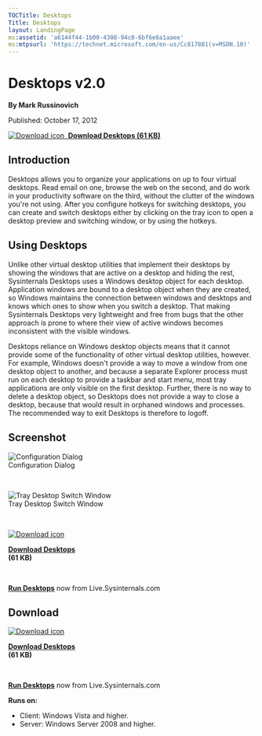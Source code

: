 ```yaml
--- 
TOCTitle: Desktops
Title: Desktops
layout: LandingPage
ms:assetid: 'a6144f44-1b00-4308-94c0-6bf6e6a1aaee'
ms:mtpsurl: 'https://technet.microsoft.com/en-us/Cc817881(v=MSDN.10)'
---
```


Desktops v2.0
=============

**By Mark Russinovich**

Published: October 17, 2012

[![Download
icon](/media/landing/sysinternals/download_sm.png)
 **Download Desktops (61
KB)**](https://download.sysinternals.com/files/desktops.zip)


## Introduction

Desktops allows you to organize your applications on up to four virtual
desktops. Read email on one, browse the web on the second, and do work
in your productivity software on the third, without the clutter of the
windows you're not using. After you configure hotkeys for switching
desktops, you can create and switch desktops either by clicking on the
tray icon to open a desktop preview and switching window, or by using
the hotkeys.



## Using Desktops

Unlike other virtual desktop utilities that implement their desktops by
showing the windows that are active on a desktop and hiding the rest,
Sysinternals Desktops uses a Windows desktop object for each desktop.
Application windows are bound to a desktop object when they are created,
so Windows maintains the connection between windows and desktops and
knows which ones to show when you switch a desktop. That making
Sysinternals Desktops very lightweight and free from bugs that the other
approach is prone to where their view of active windows becomes
inconsistent with the visible windows.

Desktops reliance on Windows desktop objects means that it cannot
provide some of the functionality of other virtual desktop utilities,
however. For example, Windows doesn't provide a way to move a window
from one desktop object to another, and because a separate Explorer
process must run on each desktop to provide a taskbar and start menu,
most tray applications are only visible on the first desktop. Further,
there is no way to delete a desktop object, so Desktops does not provide
a way to close a desktop, because that would result in orphaned windows
and processes. The recommended way to exit Desktops is therefore to
logoff.  



## Screenshot

![Configuration
Dialog](/media/landing/sysinternals/desktops.png "Configuration Dialog")  
Configuration Dialog

 

![Tray Desktop Switch
Window](/media/landing/sysinternals/desktops2.png "Tray Desktop Switch Window")  
Tray Desktop Switch Window


 

[![Download
icon](/media/landing/sysinternals/download_sm.png "Download")
](https://download.sysinternals.com/files/desktops.zip)

[**Download Desktops**  
](https://download.sysinternals.com/files/desktops.zip)**(61 KB)**

 

[**Run Desktops**](https://live.sysinternals.com/desktops.exe) now from
Live.Sysinternals.com

<div class="RightAdRail">

<div>


## Download

  

[![Download
icon](/media/landing/sysinternals/download_sm.png "Download")
](https://download.sysinternals.com/files/desktops.zip)

[**Download Desktops**  
](https://download.sysinternals.com/files/desktops.zip)**(61 KB)**

 

[**Run Desktops**](https://live.sysinternals.com/desktops.exe) now from
Live.Sysinternals.com

**Runs on:**

-   Client: Windows Vista and higher.
-   Server: Windows Server 2008 and higher.



